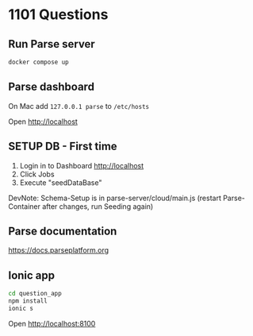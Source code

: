 # 1101 Questions

## Run Parse server

```sh
docker compose up
```

## Parse dashboard

On Mac add `127.0.0.1 parse` to `/etc/hosts`

Open <http://localhost>


## SETUP DB - First time
1. Login in to Dashboard <http://localhost>
2. Click Jobs
3. Execute "seedDataBase"

DevNote: Schema-Setup is in parse-server/cloud/main.js (restart Parse-Container after changes, run Seeding again)


## Parse documentation

<https://docs.parseplatform.org>

## Ionic app

```sh
cd question_app
npm install
ionic s
```

Open <http://localhost:8100>
